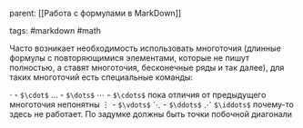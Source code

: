parent: [[Работа с формулами в MarkDown]]

tags: #markdown #math 

Часто возникает необходимость использовать многоточия (длинные формулы с повторяющимися элементами, которые не пишут полностью, а ставят многоточия, бесконечные ряды и так далее), для таких многоточий есть специальные команды:

$\cdot$       - `$\cdot$`
$\dots$    - `$\dots$`
$\cdots$    - `$\cdots$` пока отличия от предыдущего многоточия непонятны
$\vdots$       - `$\vdots$`
$\ddots$   - `$\ddots$`
$\iddots$  `$\iddots$` почему-то здесь не работает. По задумке должны быть точки побочной диагонали

